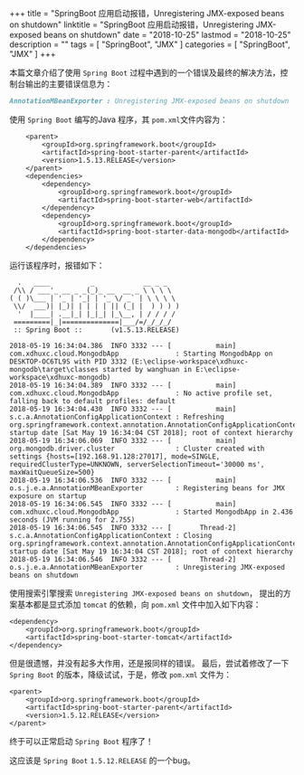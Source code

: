 +++
title = "SpringBoot 应用启动报错，Unregistering JMX-exposed beans on shutdown"
linktitle = "SpringBoot 应用启动报错，Unregistering JMX-exposed beans on shutdown"
date = "2018-10-25"
lastmod = "2018-10-25"
description = ""
tags = [
    "SpringBoot",
    "JMX"
]
categories = [
    "SpringBoot",
    "JMX"
]
+++

本篇文章介绍了使用 `Spring Boot` 过程中遇到的一个错误及最终的解决方法，控制台输出的主要错误信息为：
```markdown
AnnotationMBeanExporter : Unregistering JMX-exposed beans on shutdown
```

<!--more-->

使用 `Spring Boot` 编写的Java 程序，其 `pom.xml`文件内容为：
```
	<parent>
		<groupId>org.springframework.boot</groupId>
		<artifactId>spring-boot-starter-parent</artifactId>
		<version>1.5.13.RELEASE</version>
	</parent>
	<dependencies>
		<dependency>
			<groupId>org.springframework.boot</groupId>
			<artifactId>spring-boot-starter-web</artifactId>
		</dependency>
		<dependency>
			<groupId>org.springframework.boot</groupId>
			<artifactId>spring-boot-starter-data-mongodb</artifactId>
		</dependency>
	</dependencies>
```
运行该程序时，报错如下：
```
  .   ____          _            __ _ _
 /\\ / ___'_ __ _ _(_)_ __  __ _ \ \ \ \
( ( )\___ | '_ | '_| | '_ \/ _` | \ \ \ \
 \\/  ___)| |_)| | | | | || (_| |  ) ) ) )
  '  |____| .__|_| |_|_| |_\__, | / / / /
 =========|_|==============|___/=/_/_/_/
 :: Spring Boot ::       (v1.5.13.RELEASE)

2018-05-19 16:34:04.386  INFO 3332 --- [           main] com.xdhuxc.cloud.MongodbApp              : Starting MongodbApp on DESKTOP-OC6TL9S with PID 3332 (E:\eclipse-workspace\xdhuxc-mongodb\target\classes started by wanghuan in E:\eclipse-workspace\xdhuxc-mongodb)
2018-05-19 16:34:04.389  INFO 3332 --- [           main] com.xdhuxc.cloud.MongodbApp              : No active profile set, falling back to default profiles: default
2018-05-19 16:34:04.430  INFO 3332 --- [           main] s.c.a.AnnotationConfigApplicationContext : Refreshing org.springframework.context.annotation.AnnotationConfigApplicationContext@7b227d8d: startup date [Sat May 19 16:34:04 CST 2018]; root of context hierarchy
2018-05-19 16:34:06.069  INFO 3332 --- [           main] org.mongodb.driver.cluster               : Cluster created with settings {hosts=[192.168.91.128:27017], mode=SINGLE, requiredClusterType=UNKNOWN, serverSelectionTimeout='30000 ms', maxWaitQueueSize=500}
2018-05-19 16:34:06.536  INFO 3332 --- [           main] o.s.j.e.a.AnnotationMBeanExporter        : Registering beans for JMX exposure on startup
2018-05-19 16:34:06.545  INFO 3332 --- [           main] com.xdhuxc.cloud.MongodbApp              : Started MongodbApp in 2.436 seconds (JVM running for 2.755)
2018-05-19 16:34:06.545  INFO 3332 --- [       Thread-2] s.c.a.AnnotationConfigApplicationContext : Closing org.springframework.context.annotation.AnnotationConfigApplicationContext@7b227d8d: startup date [Sat May 19 16:34:04 CST 2018]; root of context hierarchy
2018-05-19 16:34:06.546  INFO 3332 --- [       Thread-2] o.s.j.e.a.AnnotationMBeanExporter        : Unregistering JMX-exposed beans on shutdown
```

使用搜索引擎搜索 `Unregistering JMX-exposed beans on shutdown`，
提出的方案基本都是显式添加 `tomcat` 的依赖，向 `pom.xml` 文件中加入如下内容：
```
<dependency>
	<groupId>org.springframework.boot</groupId>
	<artifactId>spring-boot-starter-tomcat</artifactId>
</dependency>
```
但是很遗憾，并没有起多大作用，还是报同样的错误。
最后，尝试着修改了一下 `Spring Boot` 的版本，降级试试，于是，修改 `pom.xml` 文件为：
```
<parent>
	<groupId>org.springframework.boot</groupId>
	<artifactId>spring-boot-starter-parent</artifactId>
	<version>1.5.12.RELEASE</version>
</parent>
```
终于可以正常启动 `Spring Boot` 程序了！


这应该是 `Spring Boot` `1.5.12.RELEASE` 的一个bug。
